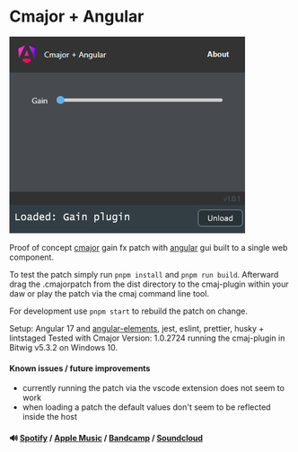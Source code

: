 # Cmajor + Angular

![cmajorpatch screenshot](screenshot.png)

Proof of concept [cmajor] gain fx patch with [angular] gui built to a single web component.

To test the patch simply run `pnpm install` and `pnpm run build`. Afterward drag the .cmajorpatch from
the dist directory to the cmaj-plugin within your daw or play the patch via the cmaj command line tool.

For development use `pnpm start` to rebuild the patch on change.

Setup: Angular 17 and [angular-elements], jest, eslint, prettier, husky + lintstaged
Tested with Cmajor Version: 1.0.2724 running the cmaj-plugin in Bitwig v5.3.2 on Windows 10.

#### Known issues / future improvements

- currently running the patch via the vscode extension does not seem to work
- when loading a patch the default values don't seem to be reflected inside the host

#### 🔊 [Spotify] / [Apple Music] / [Bandcamp] / [Soundcloud]

[cmajor]: https://github.com/cmajor-lang/cmajor
[angular]: https://angular.io/
[angular-elements]: https://angular.io/guide/elements
[esbuild]: https://esbuild.github.io/
[Spotify]: https://open.spotify.com/artist/2jOQrKX3rRoZORPfFcXaYU
[Apple Music]: https://music.apple.com/us/artist/loowps/1326334750
[Bandcamp]: https://loowps.bandcamp.com
[Soundcloud]: https://soundcloud.com/loowps
